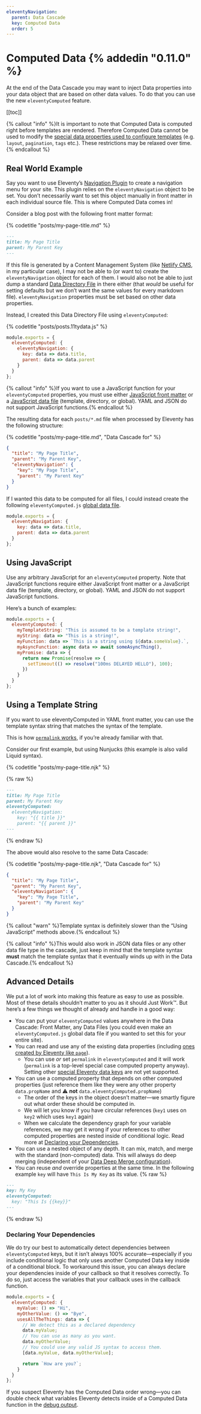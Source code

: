 ```yaml
---
eleventyNavigation:
  parent: Data Cascade
  key: Computed Data
  order: 5
---
```

# Computed Data {% addedin "0.11.0" %}

At the end of the Data Cascade you may want to inject Data properties into your data object that are based on other data values. To do that you can use the new `eleventyComputed` feature.

[[toc]]

{% callout "info" %}It is important to note that Computed Data is computed right before templates are rendered. Therefore Computed Data cannot be used to modify the <a href="/docs/data-configuration/">special data properties used to configure templates</a> (e.g. <code>layout</code>, <code>pagination</code>, <code>tags</code> etc.).<!--  One notable exception here is <code>permalink</code>, which can be set in computed data. --> These restrictions may be relaxed over time.{% endcallout %}

## Real World Example

Say you want to use Eleventy’s [Navigation Plugin](/docs/plugins/navigation/) to create a navigation menu for your site. This plugin relies on the `eleventyNavigation` object to be set. You don’t necessarily want to set this object manually in front matter in each individual source file. This is where Computed Data comes in!

Consider a blog post with the following front matter format:

{% codetitle "posts/my-page-title.md" %}

```markdown
---
title: My Page Title
parent: My Parent Key
---
```

If this file is generated by a Content Management System (like [Netlify CMS](https://www.netlifycms.org/), in my particular case), I may not be able to (or want to) create the `eleventyNavigation` object for each of them. I would also not be able to just dump a standard [Data Directory File](/docs/data-template-dir/) in there either (that _would_ be useful for setting defaults but we don’t want the same values for every markdown file). `eleventyNavigation` properties must be set based on other data properties.

Instead, I created this Data Directory File using `eleventyComputed`:

{% codetitle "posts/posts.11tydata.js" %}

```js
module.exports = {
  eleventyComputed: {
    eleventyNavigation: {
      key: data => data.title,
      parent: data => data.parent
    }
  }
};
```

{% callout "info" %}If you want to use a JavaScript function for your <code>eleventyComputed</code> properties, you must use either <a href="/docs/data-frontmatter/#javascript-front-matter">JavaScript front matter</a> or a <a href="/docs/data-js/">JavaScript data file</a> (template, directory, or global). YAML and JSON do not support JavaScript functions.{% endcallout %}

The resulting data for each `posts/*.md` file when processed by Eleventy has the following structure:

{% codetitle "posts/my-page-title.md", "Data Cascade for" %}

```json
{
  "title": "My Page Title",
  "parent": "My Parent Key",
  "eleventyNavigation": {
    "key": "My Page Title",
    "parent": "My Parent Key"
  }
}
```

If I wanted this data to be computed for all files, I could instead create the following `eleventyComputed.js` <a href="/docs/data-global/">global data file</a>.

```js
module.exports = {
  eleventyNavigation: {
    key: data => data.title,
    parent: data => data.parent
  }
};
```

## Using JavaScript

Use any arbitrary JavaScript for an `eleventyComputed` property. Note that JavaScript functions require either JavaScript front matter or a JavaScript data file (template, directory, or global). YAML and JSON do not support JavaScript functions.

Here’s a bunch of examples:

```js
module.exports = {
  eleventyComputed: {
    myTemplateString: "This is assumed to be a template string!",
    myString: data => "This is a string!",
    myFunction: data => `This is a string using ${data.someValue}.`,
    myAsyncFunction: async data => await someAsyncThing(),
    myPromise: data => {
      return new Promise(resolve => {
        setTimeout(() => resolve("100ms DELAYED HELLO"), 100);
      })
    }
  }
};
```

## Using a Template String

If you want to use eleventyComputed in YAML front matter, you can use the template syntax string that matches the syntax of the template.

This is how [`permalink` works](/docs/permalinks/#use-data-variables-in-permalink), if you’re already familiar with that.

Consider our first example, but using Nunjucks (this example is also valid Liquid syntax).

{% codetitle "posts/my-page-title.njk" %}

{% raw %}
```markdown
---
title: My Page Title
parent: My Parent Key
eleventyComputed:
  eleventyNavigation:
    key: "{{ title }}"
    parent: "{{ parent }}"
---
```
{% endraw %}

The above would also resolve to the same Data Cascade:

{% codetitle "posts/my-page-title.njk", "Data Cascade for" %}

```json
{
  "title": "My Page Title",
  "parent": "My Parent Key",
  "eleventyNavigation": {
    "key": "My Page Title",
    "parent": "My Parent Key"
  }
}
```

{% callout "warn" %}Template syntax is definitely slower than the “Using JavaScript” methods above.{% endcallout %}

{% callout "info" %}This would also work in JSON data files or any other data file type in the cascade, just keep in mind that the template syntax <strong>must</strong> match the template syntax that it eventually winds up with in the Data Cascade.{% endcallout %}

## Advanced Details

We put a lot of work into making this feature as easy to use as possible. Most of these details shouldn’t matter to you as it should Just Work™. But here’s a few things we thought of already and handle in a good way:

* You can put your `eleventyComputed` values anywhere in the Data Cascade: Front Matter, any Data Files (you could even make an `eleventyComputed.js` global data file if you wanted to set this for your entire site).
* You can read and use any of the existing data properties (including [ones created by Eleventy like `page`](/docs/data-eleventy-supplied/)).
  * You can use *or* set `permalink` in `eleventyComputed` and it will work (`permalink` is a top-level special case computed property anyway). Setting other [special Eleventy data keys](/docs/data-configuration/) are not yet supported.
* You can use a computed property that depends on other computed properties (just reference them like they were any other property `data.propName` and ⚠️ **not** `data.eleventyComputed.propName`)
  * The order of the keys in the object doesn’t matter—we smartly figure out what order these should be computed in.
  * We will let you know if you have circular references (`key1` uses on `key2` which uses `key1` again)
  * When we calculate the dependency graph for your variable references, we may get it wrong if your references to other computed properties are nested inside of conditional logic. Read more at [Declaring your Dependencies](#declaring-your-dependencies).
* You can use a nested object of any depth. It can mix, match, and merge with the standard (non-computed) data. This will always do deep merging (independent of your [Data Deep Merge configuration](/docs/data-deep-merge/)).
* You can reuse _and_ override properties at the same time. In the following example `key` will have `This Is My Key` as its value.
{% raw %}
```markdown
---
key: My Key
eleventyComputed:
  key: "This Is {{key}}"
---
```
{% endraw %}

### Declaring Your Dependencies

We do try our best to automatically detect dependencies between `eleventyComputed` keys, but it isn’t always 100% accurate—especially if you include conditional logic that only uses another Computed Data key inside of a conditional block. To workaround this issue, you can always declare your dependencies inside of your callback so that it resolves correctly. To do so, just access the variables that your callback uses in the callback function.

```js
module.exports = {
  eleventyComputed: {
    myValue: () => "Hi",
    myOtherValue: () => "Bye",
    usesAllTheThings: data => {
      // We detect this as a declared dependency
      data.myValue;
      // You can use as many as you want.
      data.myOtherValue;
      // You could use any valid JS syntax to access them.
      [data.myValue, data.myOtherValue];

      return `How are you?`;
    }
  }
};
```

If you suspect Eleventy has the Computed Data order wrong—you can double check what variables Eleventy detects inside of a Computed Data function in the [debug output](/docs/debugging/).
